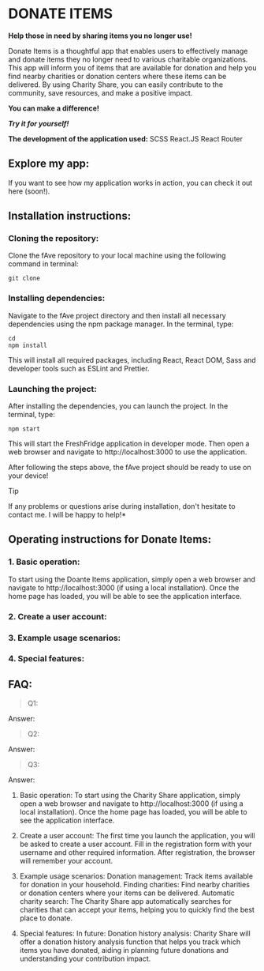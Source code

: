 # DONATE ITEMS
**Help those in need by sharing items you no longer use!**

Donate Items is a thoughtful app that enables users to effectively manage and donate items they no longer need to various charitable organizations. This app will inform you of items that are available for donation and help you find nearby charities or donation centers where these items can be delivered. By using Charity Share, you can easily contribute to the community, save resources, and make a positive impact.

**You can make a difference!**

***Try it for yourself!***

**The development of the application used:**
SCSS
React.JS
React Router

## Explore my app:

If you want to see how my application works in action, you can check it out here (soon!).

## Installation instructions:

### Cloning the repository:
Clone the fAve repository to your local machine using the following command in terminal:

```
git clone 
```
### Installing dependencies:
Navigate to the fAve project directory and then install all necessary dependencies using the npm package manager. In the terminal, type:

```
cd 
npm install
```
This will install all required packages, including React, React DOM, Sass and developer tools such as ESLint and Prettier.


### Launching the project:
After installing the dependencies, you can launch the project. In the terminal, type:
```
npm start
```
This will start the FreshFridge application in developer mode. Then open a web browser and navigate to http://localhost:3000 to use the application.



After following the steps above, the fAve project should be ready to use on your device!

> [!TIP]
> If any problems or questions arise during installation, don't hesitate to contact me. I will be happy to help!*


## Operating instructions for Donate Items:

### 1. Basic operation:

To start using the Doante Items application, simply open a web browser and navigate to http://localhost:3000 (if using a local installation). Once the home page has loaded, you will be able to see the application interface.

### 2. Create a user account:



### 3. Example usage scenarios:



### 4. Special features:

## FAQ:

> Q1:

Answer: 

> Q2: 

Answer: 

> Q3:

Answer: 

1. Basic operation:
To start using the Charity Share application, simply open a web browser and navigate to http://localhost:3000 (if using a local installation). Once the home page has loaded, you will be able to see the application interface.

2. Create a user account:
The first time you launch the application, you will be asked to create a user account. Fill in the registration form with your username and other required information. After registration, the browser will remember your account.

3. Example usage scenarios:
Donation management: Track items available for donation in your household.
Finding charities: Find nearby charities or donation centers where your items can be delivered.
Automatic charity search: The Charity Share app automatically searches for charities that can accept your items, helping you to quickly find the best place to donate.
4. Special features:
In future: Donation history analysis: Charity Share will offer a donation history analysis function that helps you track which items you have donated, aiding in planning future donations and understanding your contribution impact.


